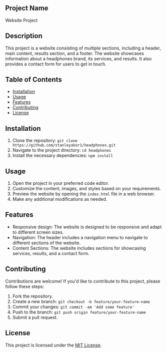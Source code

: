 ## Project Name

Website Project

## Description

This project is a website consisting of multiple sections, including a header, main content, results section, and a footer. The website showcases information about a headphones brand, its services, and results. It also provides a contact form for users to get in touch.

## Table of Contents

- [Installation](#installation)
- [Usage](#usage)
- [Features](#features)
- [Contributing](#contributing)
- [License](#license)

## Installation

1. Clone the repository: `git clone https://github.com/stanleyakor1/headphones.git`
2. Navigate to the project directory: `cd headphones`
3. Install the necessary dependencies: `npm install`

## Usage

1. Open the project in your preferred code editor.
2. Customize the content, images, and styles based on your requirements.
3. Preview the website by opening the `index.html` file in a web browser.
4. Make any additional modifications as needed.

## Features

- Responsive design: The website is designed to be responsive and adapt to different screen sizes.
- Navigation: The header includes a navigation menu to navigate to different sections of the website.
- Content Sections: The website includes sections for showcasing services, results, and a contact form.

## Contributing

Contributions are welcome! If you'd like to contribute to this project, please follow these steps:

1. Fork the repository.
2. Create a new branch: `git checkout -b feature/your-feature-name`
3. Commit your changes: `git commit -am 'Add some feature'`
4. Push to the branch: `git push origin feature/your-feature-name`
5. Submit a pull request.

## License

This project is licensed under the [MIT License](https://opensource.org/licenses/MIT).